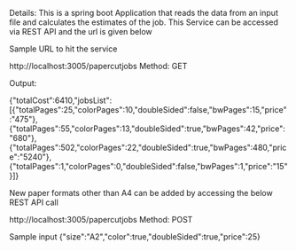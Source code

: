Details:
This is a spring boot Application that reads the data from an input file and calculates the estimates of the job. This Service can be accessed via REST API and the url is given below

Sample URL to hit the service

http://localhost:3005/papercutjobs
Method: GET

Output:

{"totalCost":6410,"jobsList":[{"totalPages":25,"colorPages":10,"doubleSided":false,"bwPages":15,"price":"475"},{"totalPages":55,"colorPages":13,"doubleSided":true,"bwPages":42,"price":"680"},{"totalPages":502,"colorPages":22,"doubleSided":true,"bwPages":480,"price":"5240"},{"totalPages":1,"colorPages":0,"doubleSided":false,"bwPages":1,"price":"15"}]}

New paper formats other than A4 can be added by accessing the below REST API call

http://localhost:3005/papercutjobs
Method: POST

Sample input
{"size":"A2","color":true,"doubleSided":true,"price":25}